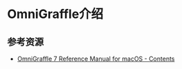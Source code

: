 # OmniGraffle介绍

<!--ts-->


<!-- Created by https://github.com/ekalinin/github-markdown-toc -->
<!-- Added by: kuanhsiaokuo, at: Sun Jun 26 14:42:35 CST 2022 -->

<!--te-->

## 参考资源
- [OmniGraffle 7 Reference Manual for macOS - Contents](https://support.omnigroup.com/documentation/omnigraffle/mac/7.19/en/)